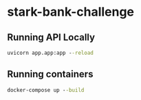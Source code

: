 # stark-bank-challenge

## Running API Locally

```cmd
uvicorn app.app:app --reload
```

## Running containers

```cmd
docker-compose up --build
```
